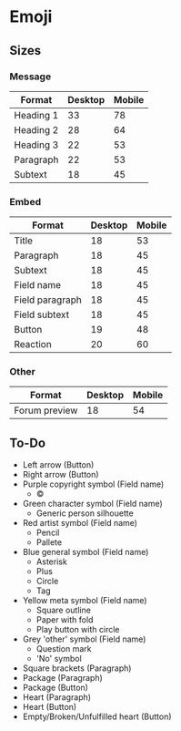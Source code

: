 # Emoji

## Sizes

### Message

| Format | Desktop | Mobile |
| ------ | ------- | ------ |
| Heading 1 | 33 | 78 |
| Heading 2 | 28 | 64 |
| Heading 3 | 22 | 53 |
| Paragraph | 22 | 53 |
| Subtext | 18 | 45 |

### Embed

| Format | Desktop | Mobile |
| ------ | ------- | ------ |
| Title | 18 | 53 |
| Paragraph | 18 | 45 |
| Subtext | 18 | 45 |
| Field name | 18 | 45 |
| Field paragraph | 18 | 45 |
| Field subtext | 18 | 45 |
| Button | 19 | 48 |
| Reaction | 20 | 60 |

### Other

| Format | Desktop | Mobile |
| ------ | ------- | ------ |
| Forum preview | 18 | 54 |

## To-Do

* Left arrow (Button)
* Right arrow (Button)
* Purple copyright symbol (Field name)
	* &copy;
* Green character symbol (Field name)
	* Generic person silhouette
* Red artist symbol (Field name)
	* Pencil
	* Pallete
* Blue general symbol (Field name)
	* Asterisk
	* Plus
	* Circle
	* Tag
* Yellow meta symbol (Field name)
	* Square outline
	* Paper with fold
	* Play button with circle
* Grey 'other' symbol (Field name)
	* Question mark
	* 'No' symbol
* Square brackets (Paragraph)
* Package (Paragraph)
* Package (Button)
* Heart (Paragraph)
* Heart (Button)
* Empty/Broken/Unfulfilled heart (Button)
